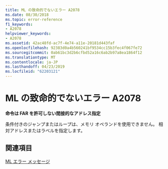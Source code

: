 ```yaml
---
title: ML の致命的でないエラー A2078
ms.date: 08/30/2018
ms.topic: error-reference
f1_keywords:
- A2078
helpviewer_keywords:
- A2078
ms.assetid: 42ac48fd-ac7f-4e74-a11e-20181d443faf
ms.openlocfilehash: 92383d0a4b560241bf9534cc15b3fec4f067fe72
ms.sourcegitcommit: 0ab61bc3d2b6cfbd52a16c6ab2b97a8ea1864f12
ms.translationtype: MT
ms.contentlocale: ja-JP
ms.lasthandoff: 04/23/2019
ms.locfileid: "62203121"
---
```

# <a name="ml-nonfatal-error-a2078"></a>ML の致命的でないエラー A2078

**命令は FAR を許可しない間接的なアドレス指定**

条件付きのジャンプまたはループは、メモリ オペランドを使用できません。 相対アドレスまたはラベルを指定します。

## <a name="see-also"></a>関連項目

[ML エラー メッセージ](../../assembler/masm/ml-error-messages.md)<br/>